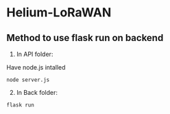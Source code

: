 # Helium-LoRaWAN
## Method to use flask run on backend
1. In API folder:

Have node.js intalled

```
node server.js

```


2. In Back folder:
```
flask run

```
